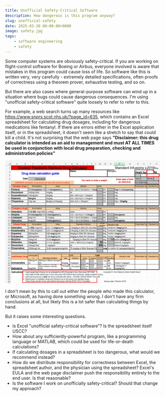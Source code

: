 ```yaml
---
title: Unofficial Safety-Critical Software
description: How dangerous is this program anyway?
slug: unofficial-safety
date: 2025-03-30 00:00:00+0000
image: safety.jpg
tags:
    - software engineering
    - safety
---
```


Some computer systems are obviously safety-critical. If you are working on flight-control software for Boeing or Airbus, everyone involved is aware that mistakes in this program could cause loss of life. So software like this is written very, very carefully - extremely detailed specifications, often proofs of correctness using a theorem prover, exhaustive testing, and so on.

But there are also cases where general-purpose software can wind up in a situation where bugs could cause dangerous consequences. I'm using "unofficial safety-critical software" quite loosely to refer to refer to this.

For example, a web search turns up many resources like https://www.snprs.scot.nhs.uk/?page_id=635, which contains an Excel spreadsheet for calculating drug dosages, including for dangerous medications like fentanyl. If there are errors either in the Excel application itself, or in the spreadsheet, it doesn't seem like a stretch to say that could kill a child. It's not surprising that the web page says **"Disclaimer: this drug calculator is intended as an aid to management and must AT ALL TIMES be used in conjunction with local drug preparation, checking and administration policies"**

![A spreadsheet showing how to calculate dosages](dosage.png)

I don't mean by this to call out either the people who made this calculator, or Microsoft, as having done something wrong. I don't have any firm conclusions at all, but likely this is a lot safer than calculating things by hand.

But it raises some interesting questions.

- Is Excel "unofficial safety-critical software"? Is the spreadsheet itself USCC?
- How about any sufficiently-powerful program, like a programming language or MATLAB, which could be used for life-or-death calculations?
- If calculating dosages in a spreadsheet is too dangerous, what would we recommend instead?
- How do we distribute responsibility for correctness between Excel, the spreadsheet author, and the physician using the spreadsheet? Excel's EULA and the web page disclaimer push the responsibility entirely to the end user. Is that reasonable? 
- Is the software I work on unofficially safety-critical? Should that change my approach?  
